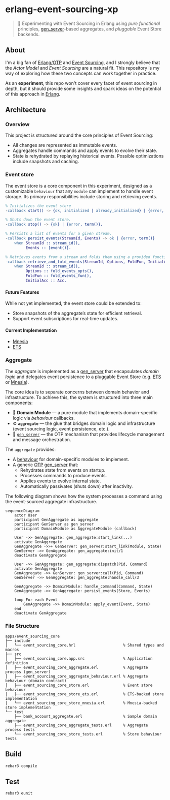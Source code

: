 # erlang-event-sourcing-xp

> 🧪 Experimenting with Event Sourcing in Erlang using _pure functional_ principles, [gen_server](https://www.erlang.org/doc/apps/stdlib/gen_server.html)-based aggregates, and _pluggable_ Event Store backends.

## About

I'm a big fan of [Erlang/OTP][Erlang] and [Event Sourcing], and I strongly believe that the _Actor Model_ and _Event Sourcing_ are a natural fit. This repository is my way of exploring how these two concepts can work together in practice.

As an **experiment**, this repo won't cover every facet of event sourcing in depth, but it should provide some insights and spark ideas on the potential of this approach in [Erlang].

[Erlang]: https://www.erlang.org/
[Event Sourcing]: https://learn.microsoft.com/en-us/azure/architecture/patterns/event-sourcing

## Architecture

### Overview

This project is structured around the core principles of Event Sourcing:

- All changes are represented as immutable events.
- Aggregates handle commands and apply events to evolve their state.
- State is rehydrated by replaying historical events. Possible optimizations include snapshots and caching.

### Event store

The event store is a core component in this experiment, designed as a customizable `behaviour` that any `module` can implement to handle event storage. Its primary responsibilities include storing and retrieving events.

```erlang
% Initializes the event store
-callback start() -> {ok, initialized | already_initialized} | {error, term()}.

% Shuts down the event store.
-callback stop() -> {ok} | {error, term()}.

% Persists a list of events for a given stream.
-callback persist_events(StreamId, Events) -> ok | {error, term()}
    when StreamId :: stream_id(),
         Events :: [event()].

% Retrieves events from a stream and folds them using a provided function
-callback retrieve_and_fold_events(StreamId, Options, FoldFun, InitialAcc) -> {ok, Acc} | {error, term()}
    when StreamId :: stream_id(),
         Options :: fold_events_opts(),
         FoldFun :: fold_events_fun(),
         InitialAcc :: Acc.
```

#### Future Features

While not yet implemented, the event store could be extended to:

- Store snapshots of the aggregate’s state for efficient retrieval.
- Support event subscriptions for real-time updates.

#### Current Implementation

- [Mnesia](https://www.erlang.org/doc/apps/mnesia/mnesia.html)
- [ETS](https://www.erlang.org/doc/apps/stdlib/ets.html)

### Aggregate

The _aggregate_ is implemented as a [gen_server](https://www.erlang.org/doc/apps/stdlib/gen_server.html) that encapsulates _domain logic_ and delegates event persistence to a pluggable Event Store (e.g. [ETS](https://www.erlang.org/doc/apps/stdlib/ets.html) or [Mnesia](https://www.erlang.org/doc/apps/mnesia/mnesia.html)).

The core idea is to separate concerns between domain behavior and infrastructure. To achieve this, the system is structured into three main components:

- 🧩 **Domain Module** — a pure module that implements domain-specific logic via _behaviour_ callbacks.
- ⚙️ **`aggregate`** — the glue that bridges domain logic and infrastructure (event sourcing logic, event persistence, etc.).
- 🚦 [`gen_server`](https://www.erlang.org/doc/apps/stdlib/gen_server.html) — the OTP mechanism that provides lifecycle management and message orchestration.

The `aggregate` provides:

- A [behaviour](https://www.erlang.org/doc/system/design_principles.html#behaviours) for domain-specific modules to implement.
- A generic [OTP](https://www.erlang.org/doc/system/design_principles.html) [gen_server](https://www.erlang.org/doc/apps/stdlib/gen_server.html) that:
  - Rehydrates state from events on startup.
  - Processes commands to produce events.
  - Applies events to evolve internal state.
  - Automatically passivates (shuts down) after inactivity.

The following diagram shows how the system processes a command using the event-sourced aggregate infrastructure.

```mermaid
sequenceDiagram
    actor User
    participant GenAggregate as aggregate
    participant GenServer as gen_server
    participant DomainModule as AggregateModule (callback)

    User ->> GenAggregate: gen_aggregate:start_link(...)
    activate GenAggregate
    GenAggregate ->>+ GenServer: gen_server:start_link(Module, State)
    GenServer ->> GenAggregate: gen_aggregate:init/1
    deactivate GenAggregate

    User ->> GenAggregate: gen_aggregate:dispatch(Pid, Command)
    activate GenAggregate
    GenAggregate ->> GenServer: gen_server:call(Pid, Command)
    GenServer ->> GenAggregate: gen_aggregate:handle_call/3

    GenAggregate ->> DomainModule: handle_command(Command, State)
    GenAggregate ->> GenAggregate: persist_events(Store, Events)

    loop For each Event
        GenAggregate ->> DomainModule: apply_event(Event, State)
    end
    deactivate GenAggregate
```

### File Structure

```plaintext
apps/event_sourcing_core
├── include
│   └── event_sourcing_core.hrl                     % Shared types and macros
├── src
│   ├── event_sourcing_core.app.src                 % Application definition
│   ├── event_sourcing_core_aggregate.erl           % Aggregate process (gen_server)
│   ├── event_sourcing_core_aggregate_behaviour.erl % Aggregate behaviour (domain contract)
│   ├── event_sourcing_core_store.erl               % Event store behaviour
│   ├── event_sourcing_core_store_ets.erl           % ETS-backed store implementation
│   └── event_sourcing_core_store_mnesia.erl        % Mnesia-backed store implementation
└── test
    ├── bank_account_aggregate.erl                  % Sample domain aggregate
    ├── event_sourcing_core_aggregate_tests.erl     % Aggregate process tests
    └── event_sourcing_core_store_tests.erl         % Store behaviour tests
```

## Build

```sh
rebar3 compile
```

## Test

```sh
rebar3 eunit
```
